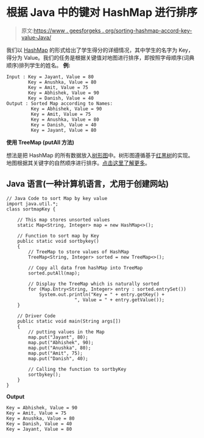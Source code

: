# 根据 Java 中的键对 HashMap 进行排序

> 原文:[https://www . geesforgeks . org/sorting-hashmap-accord-key-value-Java/](https://www.geeksforgeeks.org/sorting-hashmap-according-key-value-java/)

我们以 [HashMap](https://www.geeksforgeeks.org/java-util-hashmap-in-java/) 的形式给出了学生得分的详细情况，其中学生的名字为 Key，得分为 Value。我们的任务是根据关键值对地图进行排序，即按照字母顺序(词典顺序)排列学生的姓名。
**例:**

```
Input : Key = Jayant, Value = 80
        Key = Anushka, Value = 80
        Key = Amit, Value = 75
        Key = Abhishek, Value = 90
        Key = Danish, Value = 40
Output : Sorted Map according to Names:
         Key = Abhishek, Value = 90
         Key = Amit, Value = 75
         Key = Anushka, Value = 80
         Key = Danish, Value = 40
         Key = Jayant, Value = 80
```

**使用 TreeMap (putAll 方法)**

想法是把 HashMap 的所有数据放入[树形图](https://www.geeksforgeeks.org/hashmap-treemap-java/)中。树形图遵循基于[红黑树](https://www.geeksforgeeks.org/red-black-tree-set-1-introduction-2/)的实现。地图根据其关键字的自然顺序进行排序。[点击这里了解更多](https://docs.oracle.com/javase/7/docs/api/java/util/TreeMap.html)。

## Java 语言(一种计算机语言，尤用于创建网站)

```
// Java Code to sort Map by key value
import java.util.*;
class sortmapKey {

    // This map stores unsorted values
    static Map<String, Integer> map = new HashMap<>();

    // Function to sort map by Key
    public static void sortbykey()
    {
        // TreeMap to store values of HashMap
        TreeMap<String, Integer> sorted = new TreeMap<>();

        // Copy all data from hashMap into TreeMap
        sorted.putAll(map);

        // Display the TreeMap which is naturally sorted
        for (Map.Entry<String, Integer> entry : sorted.entrySet())
            System.out.println("Key = " + entry.getKey() +
                         ", Value = " + entry.getValue());       
    }

    // Driver Code
    public static void main(String args[])
    {
        // putting values in the Map
        map.put("Jayant", 80);
        map.put("Abhishek", 90);
        map.put("Anushka", 80);
        map.put("Amit", 75);
        map.put("Danish", 40);

        // Calling the function to sortbyKey
        sortbykey();
    }
}
```

**Output**

```
Key = Abhishek, Value = 90
Key = Amit, Value = 75
Key = Anushka, Value = 80
Key = Danish, Value = 40
Key = Jayant, Value = 80
```